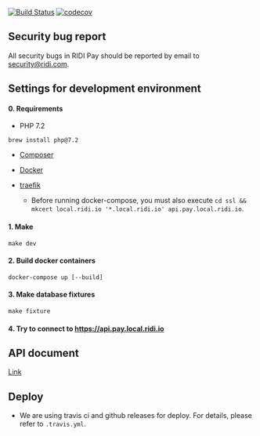 [![Build Status](https://travis-ci.com/ridi/pay-backend.svg?token=xPAQFHxECFy2kMpwAYno&branch=master)](https://travis-ci.com/ridi/pay-backend)
[![codecov](https://codecov.io/gh/ridi/pay-backend/branch/master/graph/badge.svg?token=g1l9Hrb9zH)](https://codecov.io/gh/ridi/pay-backend)

## Security bug report

All security bugs in RIDI Pay should be reported by email to security@ridi.com.

## Settings for development environment

#### 0. Requirements
- PHP 7.2
```
brew install php@7.2
```

- [Composer](https://getcomposer.org/doc/00-intro.md#globally)

- [Docker](https://store.docker.com/editions/community/docker-ce-desktop-mac)

- [traefik](https://github.com/ridi/traefik/blob/master/README.md)
  - Before running docker-compose, you must also execute `cd ssl && mkcert local.ridi.io '*.local.ridi.io' api.pay.local.ridi.io`.

#### 1. Make
```
make dev
```

#### 2. Build docker containers
```
docker-compose up [--build] 
```

#### 3. Make database fixtures
```
make fixture
```

#### 4. Try to connect to https://api.pay.local.ridi.io 

## API document
[Link](https://s3.ap-northeast-2.amazonaws.com/ridi-pay-backend-api-doc/api.html)

## Deploy
- We are using travis ci and github releases for deploy. For details, please refer to `.travis.yml`.
